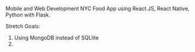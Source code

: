 Mobile and Web Development NYC Food App using React JS, React Native, Python with Flask.

Stretch Goals:
1. Using MongoDB instead of SQLlite
2. 
